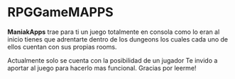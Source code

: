 # RPGGameMAPPS
**ManiakApps** trae para ti un juego totalmente en consola como lo eran al inicio
tienes que adrentarte dentro de los dungeons los cuales cada uno de ellos cuentan con sus propias rooms.

Actualmente solo se cuenta con la posibilidad de un jugador
Te invido a aportar al juego para hacerlo mas funcional.
Gracias por leerme!

